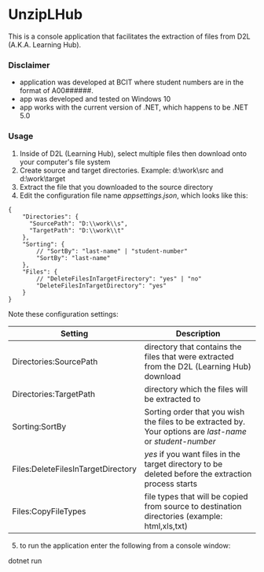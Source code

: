 # UnzipLHub
This is a console application that facilitates the extraction of files from D2L (A.K.A. Learning Hub).

### Disclaimer
* application was developed at BCIT where student numbers are in the format of A00######.
* app was developed and tested on Windows 10
* app works with the current version of .NET, which happens to be .NET 5.0

### Usage
1. Inside of D2L (Learning Hub), select multiple files then download onto your computer's file system
2. Create source and target directories. Example: d:\work\src and d:\work\target
3. Extract the file that you downloaded to the source directory
4. Edit the configuration file name *appsettings.json*, which looks like this:

```
{
    "Directories": {
      "SourcePath": "D:\\work\\s",
      "TargetPath": "D:\\work\\t"
    },
    "Sorting": {
        // "SortBy": "last-name" | "student-number"
        "SortBy": "last-name"
    },
    "Files": {
        // "DeleteFilesInTargetFirectory": "yes" | "no"
        "DeleteFilesInTargetDirectory": "yes"
    }
}
```
  
Note these configuration settings:

| Setting | Description |
| ------- | ----------- |
| Directories:SourcePath | directory that contains the files that were extracted from the D2L (Learning Hub) download |
| Directories:TargetPath | directory which the files will be extracted to  |
| Sorting:SortBy | Sorting order that you wish the files to be extracted by. Your options are *last-name* or *student-number* |
| Files:DeleteFilesInTargetDirectory | *yes* if you want files in the target directory to be deleted before the extraction process starts |
| Files:CopyFileTypes | file types that will be copied from source to destination directories (example: html,xls,txt) |

5. to run the application enter the following from a console window:

dotnet run
